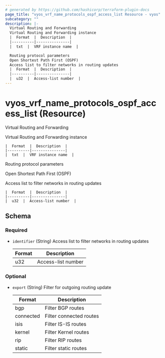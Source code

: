 ```yaml
---
# generated by https://github.com/hashicorp/terraform-plugin-docs
page_title: "vyos_vrf_name_protocols_ospf_access_list Resource - vyos"
subcategory: ""
description: |-
  Virtual Routing and Forwarding
  Virtual Routing and Forwarding instance
  |  Format  |  Description  |
  |----------|---------------|
  |  txt  |  VRF instance name  |

  Routing protocol parameters
  Open Shortest Path First (OSPF)
  Access list to filter networks in routing updates
  |  Format  |  Description  |
  |----------|---------------|
  |  u32  |  Access-list number  |
---
```


# vyos_vrf_name_protocols_ospf_access_list (Resource)

Virtual Routing and Forwarding

Virtual Routing and Forwarding instance

    |  Format  |  Description  |
    |----------|---------------|
    |  txt  |  VRF instance name  |

Routing protocol parameters

Open Shortest Path First (OSPF)

Access list to filter networks in routing updates

    |  Format  |  Description  |
    |----------|---------------|
    |  u32  |  Access-list number  |



<!-- schema generated by tfplugindocs -->
## Schema

### Required

- `identifier` (String) Access list to filter networks in routing updates

    |  Format  |  Description  |
    |----------|---------------|
    |  u32  |  Access-list number  |

### Optional

- `export` (String) Filter for outgoing routing update

    |  Format  |  Description  |
    |----------|---------------|
    |  bgp  |  Filter BGP routes  |
    |  connected  |  Filter connected routes  |
    |  isis  |  Filter IS-IS routes  |
    |  kernel  |  Filter Kernel routes  |
    |  rip  |  Filter RIP routes  |
    |  static  |  Filter static routes  |

